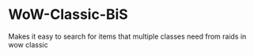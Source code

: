 # WoW-Classic-BiS
Makes it easy to search for items that multiple classes need from raids in wow classic
